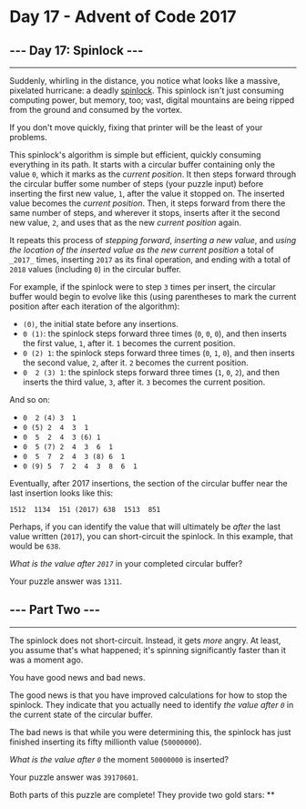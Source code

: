 # Day 17 - Advent of Code 2017

## --- Day 17: Spinlock ---

-------------------------

Suddenly, whirling in the distance, you notice what looks like a massive, pixelated hurricane: a deadly [spinlock](https://en.wikipedia.org/wiki/Spinlock). This spinlock isn't just consuming computing power, but memory, too; vast, digital mountains are being ripped from the ground and consumed by the vortex.

If you don't move quickly, fixing that printer will be the least of your problems.

This spinlock's algorithm is simple but efficient, quickly consuming everything in its path. It starts with a circular buffer containing only the value `0`, which it marks as the _current position_. It then steps forward through the circular buffer some number of steps (your puzzle input) before inserting the first new value, `1`, after the value it stopped on. The inserted value becomes the _current position_. Then, it steps forward from there the same number of steps, and wherever it stops, inserts after it the second new value, `2`, and uses that as the new _current position_ again.

It repeats this process of _stepping forward_, _inserting a new value_, and _using the location of the inserted value as the new current position_ a total of `_2017_` times, inserting `2017` as its final operation, and ending with a total of `2018` values (including `0`) in the circular buffer.

For example, if the spinlock were to step `3` times per insert, the circular buffer would begin to evolve like this (using parentheses to mark the current position after each iteration of the algorithm):

* `(0)`, the initial state before any insertions.
* `0 (1)`: the spinlock steps forward three times (`0`, `0`, `0`), and then inserts the first value, `1`, after it. `1` becomes the current position.
* `0 (2) 1`: the spinlock steps forward three times (`0`, `1`, `0`), and then inserts the second value, `2`, after it. `2` becomes the current position.
* `0  2 (3) 1`: the spinlock steps forward three times (`1`, `0`, `2`), and then inserts the third value, `3`, after it. `3` becomes the current position.

And so on:

* `0  2 (4) 3  1`
* `0 (5) 2  4  3  1`
* `0  5  2  4  3 (6) 1`
* `0  5 (7) 2  4  3  6  1`
* `0  5  7  2  4  3 (8) 6  1`
* `0 (9) 5  7  2  4  3  8  6  1`

Eventually, after 2017 insertions, the section of the circular buffer near the last insertion looks like this:

    1512  1134  151 (2017) 638  1513  851

Perhaps, if you can identify the value that will ultimately be _after_ the last value written (`2017`), you can short-circuit the spinlock. In this example, that would be `638`.

_What is the value after `2017`_ in your completed circular buffer?

Your puzzle answer was `1311`.

## --- Part Two ---

-------------------------

The spinlock does not short-circuit. Instead, it gets _more_ angry. At least, you assume that's what happened; it's spinning significantly faster than it was a moment ago.

You have good news and bad news.

The good news is that you have improved calculations for how to stop the spinlock. They indicate that you actually need to identify _the value after `0`_ in the current state of the circular buffer.

The bad news is that while you were determining this, the spinlock has just finished inserting its fifty millionth value (`50000000`).

_What is the value after `0`_ the moment `50000000` is inserted?

Your puzzle answer was `39170601`.

Both parts of this puzzle are complete! They provide two gold stars: \*\*
